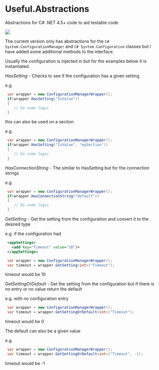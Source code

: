 # Useful.Abstractions
Abstractions for C# .NET 4.5+ code to aid testable code

<image src="https://ci.appveyor.com/api/projects/status/github/Tazmainiandevil/Useful.Abstractions?branch=master&svg=true">

The current version only has abstractions for the ```C# System.ConfigurationManager``` and ```C# System.Configuration``` classes but I have added some additional methods to the interface.

Usually the configuration is injected in but for the examples below it is instantiated.

_HasSetting_ - Checks to see if the configuration has a given setting

e.g. 
```C#
 var wrapper = new ConfigurationManagerWrapper();
 if(wrapper.HasSetting("IsValue"))
 {
    // Do some logic
 }
```

this can also be used on a section

e.g. 
```C#
 var wrapper = new ConfigurationManagerWrapper();
 if(wrapper.HasSetting("IsValue", "mySection"))
 {
    // Do some logic
 }
```

_HasConnectionString_ - The similar to HasSetting but for the connection strings

e.g. 
```C#
 var wrapper = new ConfigurationManagerWrapper();
 if(wrapper.HasConnectionString("default"))
 {
    // Do some logic
 }
```

_GetSetting_ - Get the setting from the configuration and convert it to the desired type

e.g. if the configuration had 
```XML
 <appSettings>
   <add key="Timeout" value="10"/>
 </appSettings>
```
```C#
 var wrapper = new ConfigurationManagerWrapper();
 var timeout = wrapper.GetSetting<int>("Timeout");
```
timeout would be 10

_GetSettingOrDefault_ - Get the setting from the configuration but if there is no entry or no value return the default

e.g. with no configuration entry
```C#
 var wrapper = new ConfigurationManagerWrapper();
 var timeout = wrapper.GetSettingOrDefault<int>("Timeout");
```
timeout would be 0

The default can also be a given value

e.g.
```C#
 var wrapper = new ConfigurationManagerWrapper();
 var timeout = wrapper.GetSettingOrDefault<int>("Timeout", -1);
```
timeout would be -1
